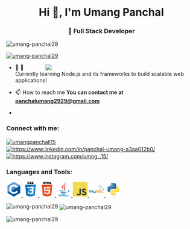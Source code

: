<h1 align="center">Hi 👋, I'm Umang Panchal</h1>
<h3 align="center">🚀 Full Stack Developer </h3>

<p align="left"> <img src="https://komarev.com/ghpvc/?username=umang-panchal29&label=Profile%20views&color=0e75b6&style=flat" alt="umang-panchal29" /> </p>

<p align="left"> <a href="https://github.com/ryo-ma/github-profile-trophy"><img src="https://github-profile-trophy.vercel.app/?username=umang-panchal29" alt="umang-panchal29" /></a> </p>



<img align="right" width="400" src="https://static.wixstatic.com/media/bbe642_62414e50bef34ce28db1afabf55f17ec~mv2.gif">

- 🌱 🚀 Currently learning Node.js and its frameworks to build scalable web applications!

- 📫 How to reach me **You can contact me at panchalumang2929@gmail.com**

- <P "📄 Know about my experiences"  <a href="[https://drive.google.com/drive/folders/17HYOSRsaXJKnvcLqI4Z89gQaITxXOL8V](https://drive.google.com/file/d/1ZydbnxpPkfZNyLDspZyd0EJMymPO6l47/view?usp=drive_link)"></p>

<h3 align="left">Connect with me:</h3>
<p align="left">
<a href="https://twitter.com/umangpanchall15" target="blank"><img align="center" src="https://raw.githubusercontent.com/rahuldkjain/github-profile-readme-generator/master/src/images/icons/Social/twitter.svg" alt="umangpanchall15" height="30" width="40" /></a>
<a href="https://linkedin.com/in/https://www.linkedin.com/in/panchal-umang-a3aa012b0/" target="blank"><img align="center" src="https://raw.githubusercontent.com/rahuldkjain/github-profile-readme-generator/master/src/images/icons/Social/linked-in-alt.svg" alt="https://www.linkedin.com/in/panchal-umang-a3aa012b0/" height="30" width="40" /></a>
<a href="https://instagram.com/https://www.instagram.com/umng_.15/" target="blank"><img align="center" src="https://raw.githubusercontent.com/rahuldkjain/github-profile-readme-generator/master/src/images/icons/Social/instagram.svg" alt="https://www.instagram.com/umng_.15/" height="30" width="40" /></a>
</p>

<h3 align="left">Languages and Tools:</h3>
<p align="left"> <a href="https://www.cprogramming.com/" target="_blank" rel="noreferrer"> 
<img src="https://raw.githubusercontent.com/devicons/devicon/master/icons/c/c-original.svg" alt="c" width="40" height="40"/> </a> <a href="https://www.w3schools.com/css/" target="_blank" rel="noreferrer"> <img src="https://raw.githubusercontent.com/devicons/devicon/master/icons/css3/css3-original-wordmark.svg" alt="css3" width="40" height="40"/> </a> <a href="https://www.w3.org/html/" target="_blank" rel="noreferrer"> <img src="https://raw.githubusercontent.com/devicons/devicon/master/icons/html5/html5-original-wordmark.svg" alt="html5" width="40" height="40"/> </a> <a href="https://www.java.com" target="_blank" rel="noreferrer"> 
<img src="https://raw.githubusercontent.com/devicons/devicon/master/icons/java/java-original.svg" alt="java" width="40" height="40"/> </a> <a href="https://developer.mozilla.org/en-US/docs/Web/JavaScript" target="_blank" rel="noreferrer"> <img src="https://raw.githubusercontent.com/devicons/devicon/master/icons/javascript/javascript-original.svg" alt="javascript" width="40" height="40"/> </a> <a href="https://www.mysql.com/" target="_blank" rel="noreferrer"> <img src="https://raw.githubusercontent.com/devicons/devicon/master/icons/mysql/mysql-original-wordmark.svg" alt="mysql" width="40" height="40"/> </a>
<a href="https://www.python.org" target="_blank" rel="noreferrer"> <img src="https://raw.githubusercontent.com/devicons/devicon/master/icons/python/python-original.svg" alt="python" width="40" height="40"/> </a> </p>

<p><img align="left" src="https://github-readme-stats.vercel.app/api/top-langs?username=umang-panchal29&show_icons=true&locale=en&layout=compact" alt="umang-panchal29" /></p>

<p>&nbsp;<img align="center" src="https://github-readme-stats.vercel.app/api?username=umang-panchal29&show_icons=true&locale=en" alt="umang-panchal29" /></p>

<p><img align="center" src="https://github-readme-streak-stats.herokuapp.com/?user=umang-panchal29&" alt="umang-panchal29" /></p>
